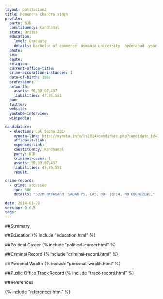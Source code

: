 ```yaml
---
layout: politician2
title: hemendra chandra singh
profile: 
  party: BJD
  constituency: Kandhamal
  state: Orissa
  education: 
    level: Graduate
    details: bachelor of commerce  osmania unicersity  hyderabad  year 1992
  photo: 
  sex: 
  caste: 
  religion: 
  current-office-title: 
  crime-accusation-instances: 1
  date-of-birth: 1969
  profession: 
  networth: 
    assets: 50,39,07,437
    liabilities: 47,86,551
  pan: 
  twitter: 
  website: 
  youtube-interview: 
  wikipedia: 

candidature: 
  - election: Lok Sabha 2014
    myneta-link: http://myneta.info/ls2014/candidate.php?candidate_id=1166
    affidavit-link: 
    expenses-link: 
    constituency: Kandhamal 
    party: BJD
    criminal-cases: 1
    assets: 50,39,07,437
    liabilities: 47,86,551
    result:  

crime-record: 
  - crime: accussed
    ipc: 506
    details: "SDJM NAYAGARH. SADAR PS, CASE NO- 18/14, NO COGNIZENCE" 

date: 2014-01-28
version: 0.0.5
tags: 
---
```

##Summary


##Education
{% include "education.html" %}


##Political Career
{% include "political-career.html" %}


##Criminal Record
{% include "criminal-record.html" %}


##Personal Wealth
{% include "personal-wealth.html" %}


##Public Office Track Record
{% include "track-record.html" %}


##References


{% include "references.html" %}